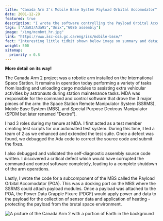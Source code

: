 ```yaml
---
title: "Canada Arm 2's Mobile Base System Payload Orbital Accomodator"
date: 2001-12-28
featured: true
description: "I wrote the software controlling the Payload Orbital Accomodator on the Canada Arm 2's (SSRMS) Mobile Base System"
tags: ["Ada83/Ada95","Unix","6086 assembly"]
image: "/img/mcmbmt_hr.jpg"
link: "https://www.asc-csa.gc.ca/eng/iss/mobile-base/"
fact: "Interesting little tidbit shown below image on summary and detail page"
weight: 500
sitemap:
  priority : 0.8
---
```

**More detail on its way!**

The Canada Arm 2 project was a robotic arm installed on the International Space Station.  It remains in operation today performing a variety of tasks from loading and unloading cargo modules to assisting extra vehicular activities by astronauts during station maintenance tasks.  MDA was responsible for the command and control software that drove the 3 major pieces of the arm: the Space Station Remote Manipulator System (SSRMS), Mobile Base System (MBS), and Special Purpose Dextrous Manipulator (SPDM but later renamed "Dextre").

I had 3 roles during my tenure at MDA.  I first acted as a test member creating test scripts for our automated test system.  During this time, I led a team of 2 as we enhanced and extended the test suite.  Once a defect was found, we debugged the Ada code to correct the source code and submit the fixes.

I also debugged and validated the self-diagnostic assembly source code written.  I discovered a critical defect which would have corrupted the command and control software completely, leading to a complete shutdown of the arm operations.

Lastly, I wrote the code for a subcomponent of the MBS called the Payload Orbital Accomodator (POA).  This was a docking port on the MBS where the SSRMS could attach payload modules.  Once a payload was attached to the POA, the Power Data Grapple Fixure (PDGF) would apply power and data to the payload for the collection of sensor data and application of heating - protecting the payload from the brutal space environment.

![A picture of the Canada Arm 2 with a portion of Earth in the background](/img/CanadaArm2.jpg)